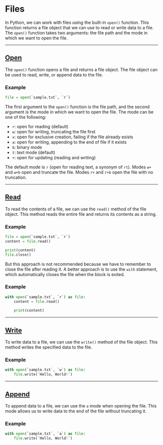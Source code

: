 # Files

In Python, we can work with files using the built-in `open()` function. This function returns a file object that we can use to read or write data to a file. The `open()` function takes two arguments: the file path and the mode in which we want to open the file.

---

## [Open](https://docs.python.org/3/library/functions.html#open)

The `open()` function opens a file and returns a file object. The file object can be used to read, write, or append data to the file.

### Example
```python
file = open(`sample.txt`, `r`)
```

The first argument to the `open()` function is the file path, and the second argument is the mode in which we want to open the file. The mode can be one of the following:

- `r`: open for reading (default)
- `w`: open for writing, truncating the file first
- `x`: open for exclusive creation, failing if the file already exists
- `a`: open for writing, appending to the end of file if it exists
- `b`: binary mode
- `t`: text mode (default)
- `+`: open for updating (reading and writing)

The default mode is `r` (open for reading text, a synonym of `rt`). Modes `w+` and `w+b` open and truncate the file. Modes `r+` and `r+b` open the file with no truncation.

---

## [Read](https://docs.python.org/3/tutorial/inputoutput.html#reading-and-writing-files)

To read the contents of a file, we can use the `read()` method of the file object. This method reads the entire file and returns its contents as a string.

### Example
```python
file = open(`sample.txt`, `r`)
content = file.read()

print(content)
file.close()
```

But this approach is not recommended because we have to remember to close the file after reading it. A better approach is to use the `with` statement, which automatically closes the file when the block is exited.

### Example
```python
with open(`sample.txt`, `r`) as file:
    content = file.read()
    
    print(content)
```

---

## [Write](https://docs.python.org/3/tutorial/inputoutput.html#reading-and-writing-files)

To write data to a file, we can use the `write()` method of the file object. This method writes the specified data to the file.

### Example
```python
with open(`sample.txt`, `w`) as file:
    file.write(`Hello, World!`)
```

---

## [Append](https://docs.python.org/3/tutorial/inputoutput.html#reading-and-writing-files)

To append data to a file, we can use the `a` mode when opening the file. This mode allows us to write data to the end of the file without truncating it.

### Example
```python
with open(`sample.txt`, `a`) as file:
    file.write(`Hello, World!`)
```
